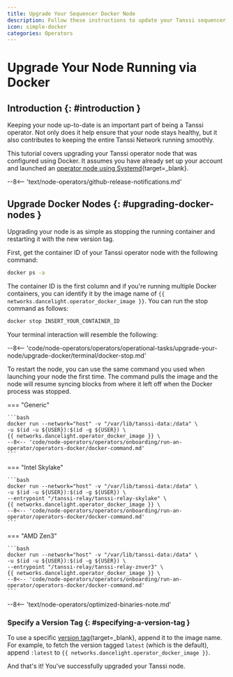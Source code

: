 ```yaml
---
title: Upgrade Your Sequencer Docker Node
description: Follow these instructions to update your Tanssi sequencer node running via Docker to the latest version of the Tanssi client software.
icon: simple-docker
categories: Operators
---
```


# Upgrade Your Node Running via Docker

## Introduction {: #introduction }

Keeping your node up-to-date is an important part of being a Tanssi operator. Not only does it help ensure that your node stays healthy, but it also contributes to keeping the entire Tanssi Network running smoothly.

This tutorial covers upgrading your Tanssi operator node that was configured using Docker. It assumes you have already set up your account and launched an [operator node using Systemd](/node-operators/operators/onboarding/run-an-operator/operators-systemd/){target=\_blank}.

--8<-- 'text/node-operators/github-release-notifications.md'

## Upgrade Docker Nodes {: #upgrading-docker-nodes }

Upgrading your node is as simple as stopping the running container and restarting it with the new version tag.

First, get the container ID of your Tanssi operator node with the following command:

```bash
docker ps -a
```

The container ID is the first column and if you're running multiple Docker containers, you can identify it by the image name of `{{ networks.dancelight.operator_docker_image }}`. You can run the stop command as follows:

```bash
docker stop INSERT_YOUR_CONTAINER_ID
```

Your terminal interaction will resemble the following:

--8<-- 'code/node-operators/operators/operational-tasks/upgrade-your-node/upgrade-docker/terminal/docker-stop.md'

To restart the node, you can use the same command you used when launching your node the first time. The command pulls the image and the node will resume syncing blocks from where it left off when the Docker process was stopped.

=== "Generic"

    ```bash
    docker run --network="host" -v "/var/lib/tanssi-data:/data" \
    -u $(id -u ${USER}):$(id -g ${USER}) \
    {{ networks.dancelight.operator_docker_image }} \
    --8<-- 'code/node-operators/operators/onboarding/run-an-operator/operators-docker/docker-command.md'
    ```

=== "Intel Skylake"

    ```bash
    docker run --network="host" -v "/var/lib/tanssi-data:/data" \
    -u $(id -u ${USER}):$(id -g ${USER}) \
    --entrypoint "/tanssi-relay/tanssi-relay-skylake" \
    {{ networks.dancelight.operator_docker_image }} \
    --8<-- 'code/node-operators/operators/onboarding/run-an-operator/operators-docker/docker-command.md'
    ```

=== "AMD Zen3"

    ```bash
    docker run --network="host" -v "/var/lib/tanssi-data:/data" \
    -u $(id -u ${USER}):$(id -g ${USER}) \
    --entrypoint "/tanssi-relay/tanssi-relay-znver3" \
    {{ networks.dancelight.operator_docker_image }} \
    --8<-- 'code/node-operators/operators/onboarding/run-an-operator/operators-docker/docker-command.md'
    ```

--8<-- 'text/node-operators/optimized-binaries-note.md'

### Specify a Version Tag {: #specifying-a-version-tag }

To use a specific [version tag](https://hub.docker.com/r/moondancelabs/tanssi/tags){target=\_blank}, append it to the image name. For example, to fetch the version tagged `latest` (which is the default), append `:latest` to `{{ networks.dancelight.operator_docker_image }}`.

And that's it! You've successfully upgraded your Tanssi node.